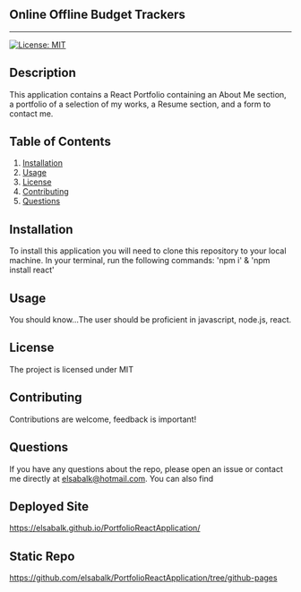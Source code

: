 ## Online Offline Budget Trackers
---------------------------------------------------------------------
[![License: MIT](https://img.shields.io/badge/License-MIT-yellow.svg)](https://opensource.org/licenses/MIT)

## Description 
This application contains a React Portfolio containing an About Me section, a portfolio of a selection of my works, a Resume section, and a form to contact me.

## Table of Contents
1. [Installation](#installation)
2. [Usage](#usage)
3. [License](#license)
4. [Contributing](#contributing) 
5. [Questions](#questions)

## Installation
To install this application you will need to clone this repository to your local machine. In your terminal, run the following commands: 'npm i' &  'npm install react'

## Usage
You should know...The user should be proficient in javascript, node.js, react.

## License
The project is licensed under MIT


## Contributing
Contributions are welcome, feedback is important!

## Questions
If you have any questions about the repo, please open an issue or contact me directly at elsabalk@hotmail.com. You can also find

## Deployed Site
https://elsabalk.github.io/PortfolioReactApplication/

## Static Repo
https://github.com/elsabalk/PortfolioReactApplication/tree/github-pages
